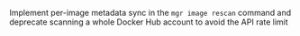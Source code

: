 Implement per-image metadata sync in the `mgr image rescan` command and deprecate scanning a whole Docker Hub account to avoid the API rate limit

